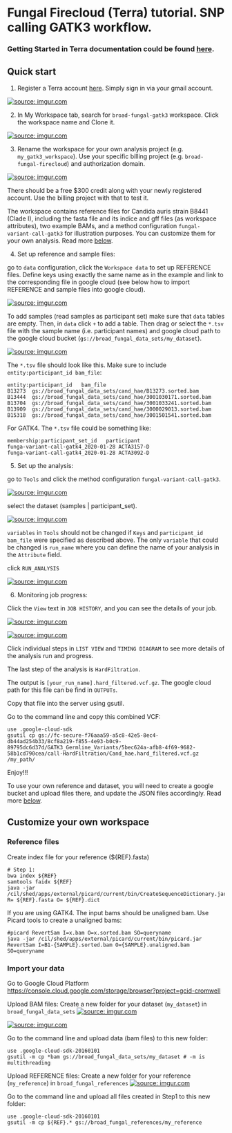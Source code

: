# Fungal Firecloud (Terra) tutorial. SNP calling GATK3 workflow.

### Getting Started in Terra documentation could be found [here](https://support.terra.bio/hc/en-us/categories/360001728852-Getting-Started-in-Terra).

## Quick start
1. Register a Terra account [here](https://app.terra.bio/#workspaces). Simply sign in via your gmail account.

<a href="https://imgur.com/CADZ6dT"><img src="https://imgur.com/CADZ6dT.png" title="source: imgur.com" /></a>

2. In My Workspace tab, search for `broad-fungal-gatk3` workspace. Click the workspace name and Clone it.

<a href="https://imgur.com/RfzuC02"><img src="https://imgur.com/RfzuC02.png" title="source: imgur.com" /></a>

3. Rename the workspace for your own analysis project (e.g. `my_gatk3_workspace`). Use your specific billing project (e.g. `broad-fungal-firecloud`) and authorization domain. 

<a href="https://imgur.com/CdSAnuR"><img src="https://imgur.com/CdSAnuR.png" title="source: imgur.com" /></a>

There should be a free $300 credit along with your newly registered account. Use the billing project with that to test it.

The workspace contains reference files for Candida auris strain B8441 (Clade I), including the fasta file and its indice and gff files (as workspace attributes), two example BAMs, and a method configuration `fungal-variant-call-gatk3` for illustration purposes. You can customize them for your own analysis. Read more [below](#CUS).

4. Set up reference and sample files: 

go to `data` configuration, click the `Workspace data` to set up REFERENCE files. Define keys using exactly the same name as in the example and link to the corresponding file in google cloud (see below how to import REFERENCE and sample files into google cloud).

<a href="https://imgur.com/p29VGBx"><img src="https://imgur.com/p29VGBx.png" title="source: imgur.com" /></a>

To add samples (read samples as participant set) make sure that `data` tables are empty. Then, in `data` click `+` to add a table. Then drag or select the `*.tsv` file with the sample name (i.e. participant names) and google cloud path to the google cloud bucket (`gs://broad_fungal_data_sets/my_dataset`).

<a href="https://imgur.com/0iR0op5"><img src="https://imgur.com/0iR0op5.png" title="source: imgur.com" /></a>

The `*.tsv` file should look like this. Make sure to include `entity:participant_id	bam_file`:

```
entity:participant_id	bam_file
B13273	gs://broad_fungal_data_sets/cand_hae/B13273.sorted.bam
B13444	gs://broad_fungal_data_sets/cand_hae/3001030171.sorted.bam
B13704	gs://broad_fungal_data_sets/cand_hae/3001033241.sorted.bam
B13909	gs://broad_fungal_data_sets/cand_hae/3000029013.sorted.bam
B15318	gs://broad_fungal_data_sets/cand_hae/3001501541.sorted.bam
```

For GATK4. The `*.tsv` file could be something like:
```
membership:participant_set_id	participant
funga-variant-call-gatk4_2020-01-28	ACTA3157-D
funga-variant-call-gatk4_2020-01-28	ACTA3092-D
``` 


5. Set up the analysis:

go to `Tools` and click the method configuration `fungal-variant-call-gatk3`.

<a href="https://imgur.com/40RH2EM"><img src="https://imgur.com/40RH2EM.png" title="source: imgur.com" /></a>

select the dataset (samples | participant_set).

<a href="https://imgur.com/s6C3A7y"><img src="https://imgur.com/s6C3A7y.png" title="source: imgur.com" /></a>

`variables` in `Tools` should not be changed if `Keys` and `participant_id	bam_file` were specified as described above. The only `variable` that could be changed is `run_name` where you can define the name of your analysis in the `Attribute` field.

click `RUN_ANALYSIS`

<a href="https://imgur.com/gOnNzdO"><img src="https://imgur.com/gOnNzdO.png" title="source: imgur.com" /></a>



6. Monitoring job progress:

Click the `View` text in `JOB HISTORY`, and you can see the details of your job.

<a href="https://imgur.com/PYwgK1p"><img src="https://imgur.com/PYwgK1p.png" title="source: imgur.com" /></a>

<a href="https://imgur.com/h2hGlW3"><img src="https://imgur.com/h2hGlW3.png" title="source: imgur.com" /></a>

Click individual steps in `LIST VIEW` and `TIMING DIAGRAM` to see more details of the analysis run and progress.

The last step of the analysis is `HardFiltration`.

The output is `[your_run_name].hard_filtered.vcf.gz`. The google cloud path for this file can be find in `OUTPUTs`.

Copy that file into the server using gsutil.

Go to the command line and copy this combined VCF:
```
use .google-cloud-sdk
gsutil cp gs://fc-secure-f76aaa59-a5c8-42e5-8ec4-db44ad254b33/8cf8a219-f855-4e93-b0c9-89795dc6d37d/GATK3_Germline_Variants/5bec624a-afb8-4f69-9682-58b1cd790cea/call-HardFiltration/Cand_hae.hard_filtered.vcf.gz /my_path/
```

Enjoy!!!




To use your own reference and dataset, you will need to create a google bucket and upload files there, and update the JSON files accordingly. Read more [below](#REF).

## <a name="CUS">Customize your own workspace</a>
### <a name="REF">Reference files</a>

Create index file for your reference (${REF}.fasta)
```
# Step 1:
bwa index ${REF}
samtools faidx ${REF}
java -jar /cil/shed/apps/external/picard/current/bin/CreateSequenceDictionary.jar R= ${REF}.fasta O= ${REF}.dict
```

If you are using GATK4. The input bams should be unaligned bam. Use Picard tools to create a unaligned bams:
```
#picard RevertSam I=x.bam O=x.sorted.bam SO=queryname
java -jar /cil/shed/apps/external/picard/current/bin/picard.jar RevertSam I=B1-{SAMPLE}.sorted.bam O={SAMPLE}.unaligned.bam SO=queryname
``` 

### <a name="DATA">Import your data</a>

Go to Google Cloud Platform
https://console.cloud.google.com/storage/browser?project=gcid-cromwell

Upload BAM files:
Create a new folder for your dataset (`my_dataset`) in `broad_fungal_data_sets`
<a href="https://imgur.com/XsDXltb"><img src="https://imgur.com/XsDXltb.png" title="source: imgur.com" /></a>

<a href="https://imgur.com/8vFBd1l"><img src="https://imgur.com/8vFBd1l.png" title="source: imgur.com" /></a>

Go to the command line and upload data (bam files) to this new folder:
```
use .google-cloud-sdk-20160101
gsutil -m cp *bam gs://broad_fungal_data_sets/my_dataset # -m is multithreading
```

Upload REFERENCE files:
Create a new folder for your reference (`my_reference`) in `broad_fungal_references`
<a href="https://imgur.com/UXJcuVl"><img src="https://imgur.com/UXJcuVl.png" title="source: imgur.com" /></a>

Go to the command line and upload all files created in Step1 to this new folder:
```
use .google-cloud-sdk-20160101
gsutil -m cp ${REF}.* gs://broad_fungal_references/my_reference
```
